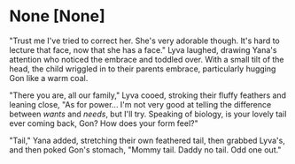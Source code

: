 # None [None]
"Trust me I've tried to correct her. She's very adorable though. It's hard to lecture that face, now that she has a face." Lyva laughed, drawing Yana's attention who noticed the embrace and toddled over. With a small tilt of the head, the child wriggled in to their parents embrace, particularly hugging Gon like a warm coal.    

"There you are, all our family," Lyva cooed, stroking their fluffy feathers and leaning close, "As for power... I'm not very good at telling the difference between *wants* and *needs*, but I'll try. Speaking of biology, is your lovely tail ever coming back, Gon? How does your form feel?"    

"Tail," Yana added, stretching their own feathered tail, then grabbed Lyva's, and then poked Gon's stomach, "Mommy tail. Daddy no tail. Odd one out."
